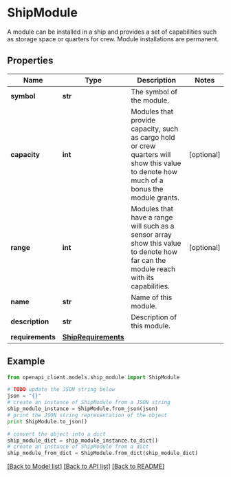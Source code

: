 # ShipModule

A module can be installed in a ship and provides a set of capabilities such as storage space or quarters for crew. Module installations are permanent.

## Properties
Name | Type | Description | Notes
------------ | ------------- | ------------- | -------------
**symbol** | **str** | The symbol of the module. | 
**capacity** | **int** | Modules that provide capacity, such as cargo hold or crew quarters will show this value to denote how much of a bonus the module grants. | [optional] 
**range** | **int** | Modules that have a range will such as a sensor array show this value to denote how far can the module reach with its capabilities. | [optional] 
**name** | **str** | Name of this module. | 
**description** | **str** | Description of this module. | 
**requirements** | [**ShipRequirements**](ShipRequirements.md) |  | 

## Example

```python
from openapi_client.models.ship_module import ShipModule

# TODO update the JSON string below
json = "{}"
# create an instance of ShipModule from a JSON string
ship_module_instance = ShipModule.from_json(json)
# print the JSON string representation of the object
print ShipModule.to_json()

# convert the object into a dict
ship_module_dict = ship_module_instance.to_dict()
# create an instance of ShipModule from a dict
ship_module_from_dict = ShipModule.from_dict(ship_module_dict)
```
[[Back to Model list]](../README.md#documentation-for-models) [[Back to API list]](../README.md#documentation-for-api-endpoints) [[Back to README]](../README.md)



